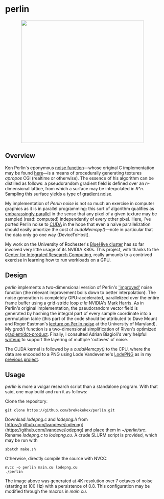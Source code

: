 # perlin

<p align="center">
  <img src="https://github.com/brekekekex/perlin/blob/master/src/render.png" width="400" />
</p>

## Overview
Ken Perlin's eponymous [noise function](https://en.wikipedia.org/wiki/Perlin_noise)&mdash;whose original C implementation may be found [here](https://mrl.nyu.edu/~perlin/doc/oscar.html#noise)&mdash;is a means of procedurally generating textures *apropos* CGI (realtime or otherwise). The essence of his algorithm can be distilled as follows: a pseudorandom gradient field is defined over an *n*-dimensional lattice, from which a surface may be interpolated in *R^n*. Sampling this surface yields a type of [gradient noise](https://en.wikipedia.org/wiki/Gradient_noise). 

My implementation of *Perlin noise* is not so much an exercise in computer graphics as it is in parallel programming: this sort of algorithm qualifies as [embarassingly parallel](https://en.wikipedia.org/wiki/Embarrassingly_parallel) in the sense that any pixel of a given texture may be sampled (read: computed) independently of every other pixel. Here, I've ported Perlin noise to [CUDA](https://en.wikipedia.org/wiki/CUDA) in the hope that even a naive parallelization should easily amortize the cost of *cudaMemcpy()*&mdash;note in particular that the data only go one way (DeviceToHost).

My work on the University of Rochester's [BlueHive cluster](https://www.circ.rochester.edu/resources.html) has so far involved very little usage of its NVIDIA K80s. This project, with thanks to the [Center for Integrated Research Computing](https://www.circ.rochester.edu/), really amounts to a contrived exercise in learning how to run workloads on a GPU.

## Design
*perlin* implements a two-dimensional version of Perlin's ['improved'](https://mrl.nyu.edu/~perlin/paper445.pdf) noise function (the relevant improvement boils down to better interpolation). The noise generation is completely GPU-accelerated, parallelized over the entire frame buffer using a grid-stride loop *a la* NVIDIA's [Mark Harris](https://devblogs.nvidia.com/cuda-pro-tip-write-flexible-kernels-grid-stride-loops/). As in Perlin's original implementation, the pseudorandom vector field is generated by hashing the integral part of every sample coordinate into a permutation table (this part of the code should be attributed to Dave Mount and Roger Eastman's [lecture on Perlin noise](https://www.cs.umd.edu/class/spring2018/cmsc425/Lects/lect13-2d-perlin.pdf) at the University of Maryland). My *grad()* function is a two-dimensional simplification of Riven's optimized [gradient/dot-product](http://riven8192.blogspot.com/2010/08/calculate-perlinnoise-twice-as-fast.html). Finally, I consulted Adrian Biagioli's very helpful [writeup](https://adrianb.io/2014/08/09/perlinnoise.html) to support the layering of multiple 'octaves' of noise. 

The CUDA kernel is followed by a *cudaMemcpy()* to the CPU, where the data are encoded to a PNG using Lode Vandevenne's [LodePNG](https://lodev.org/lodepng/) as in my [previous project](https://github.com/brekekekex/seam).

## Usage 
*perlin* is more a vulgar research script than a standalone program. With that said, one may build and run it as follows:

Clone the repository:
```
git clone https://github.com/brekekekex/perlin.git
```

Download *lodepng.c* and *lodepng.h* from [https://github.com/lvandeve/lodepng](https://github.com/lvandeve/lodepng) and place them in *~/perlin/src*. Rename *lodepng.c* to *lodepng.cu*. A crude SLURM script is provided, which may be run with 
```
sbatch make.sh
```

Otherwise, directly compile the source with NVCC:
```
nvcc -o perlin main.cu lodepng.cu
./perlin
```

The image above was generated at 4K resolution over 7 octaves of noise (starting at 100 Hz) with a persistence of 0.8.
This configuration may be modified through the macros in *main.cu*.





